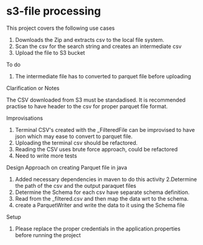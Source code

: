 s3-file processing
=====================

This project covers the following use cases

1. Downloads the Zip and extracts csv to the local file system.
2. Scan the csv for the search string and creates an intermediate csv
3. Upload the file to S3 bucket

To do 
1. The intermediate file has to converted to parquet file before uploading

Clarification or Notes

The CSV downloaded from S3 must be standadised.
 It is recommended practise to have header to the csv for proper parquet file format.
 
 Improvisations
 1. Terminal CSV's created with the _FilteredFile can be improvised to have json which may ease to convert to parquet file.
 2. Uploading the terminal csv should be refactored.
 3. Reading the CSV uses brute force approach, could be refactored
 4. Need to write more tests
 
 Design Approach on creating Parquet file in java
 1. Added necessary dependencies in maven to do this activity
 2.Determine the path of the csv and the output paraquet files 
 3. Determine the Schema for each csv have separate schema definition.
 2. Read from the _filtered.csv and then map the data wrt to the schema.
 3. create a ParquetWriter and write the data to it using the Schema file
 
 Setup 
1. Please replace the proper credentials in the application.properties before running the project